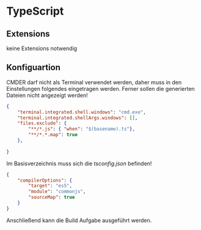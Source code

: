 # TypeScript
## Extensions
keine Extensions notwendig
## Konfiguartion
CMDER darf nicht als Terminal verwendet werden, daher muss in den Einstellungen folgendes eingetragen werden. Ferner sollen die generierten Dateien nicht angezeigt werden!
```json
{
    "terminal.integrated.shell.windows": "cmd.exe",
    "terminal.integrated.shellArgs.windows": [],
    "files.exclude": {
        "**/*.js": { "when": "$(basename).ts"},
        "**/*.*.map": true
    },
    
}
```
Im Basisverzeichnis muss sich die *tsconfig.json* befinden!
```json
{
    "compilerOptions": {
        "target": "es5",
        "module": "commonjs",
        "sourceMap": true
    }
}
```
Anschließend kann die Build Aufgabe ausgeführt werden.
